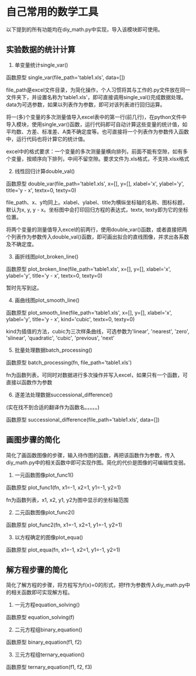 # 自己常用的数学工具

以下提到的所有功能均在diy_math.py中实现，导入该模块即可使用。

## 实验数据的统计计算
1. 单变量统计single_var()
  
  函数原型 single_var(file_path='table1.xls', data=[])
  
  file_path是excel文件目录，为简化操作，个人习惯将其与工作的.py文件放在同一文件夹下，并设置名称为'table1.xls'，即可直接调用single_val()完成数据处理。data为可选参数，如果以列表作为参数，即可对该列表进行回归运算。

  将一(多)个变量的多次测量值导入excel表中的第一行(前几行)，在python文件中导入模块，使用single_var()函数，运行代码即可自动计算这些变量的统计值，如平均数、方差、标准差、A类不确定度等。也可直接将一个列表作为参数传入函数中，运行代码也将计算它的统计值。
  
  excel中的格式要求：一个变量的多次测量量横向排列，前面不能有空隙，如有多个变量，按顺序向下排列，中间不留空隙。要求文件为.xls格式，不支持.xlsx格式

2. 线性回归计算double_val()

  函数原型 double_var(file_path='table1.xls', x=[], y=[], xlabel='x', ylabel='y', title='y - x', textx=0, texty=0)
  
  file_path、x、y均同上。xlabel、ylabel、title为横纵坐标轴的名称、图标标题，默认为x, y, y - x。坐标图中会打印回归方程的表达式，textx, texty即为它的坐标位置。

  将两个变量的测量值导入excel的前两行，使用double_var()函数，或者直接把两个列表作为参数传入double_val()函数，即可画出拟合的直线图像，并求出各系数及不确定度。

3. 画折线图plot_broken_line()

  函数原型 plot_broken_line(file_path='table1.xls', x=[], y=[], xlabel='x', ylabel='y', title='y - x', textx=0, texty=0)

  暂时先写到这。

4. 画曲线图plot_smooth_line()

  函数原型 plot_smooth_line(file_path='table1.xls', x=[], y=[], xlabel='x', ylabel='y', title='y - x', kind='cubic', textx=0, texty=0)
  
  kind为插值的方法，cubic为三次样条曲线，可选参数为'linear', 'nearest', 'zero', 'slinear', 'quadratic', 'cubic', 'previous', 'next'


5. 批量处理数据batch_processing()

  函数原型 batch_processing(fn, file_path='table1.xls')
  
  fn为函数列表，可同时对数据进行多次操作并写入excel，如果只有一个函数，可直接以函数作为参数

6. 逐差法处理数据successional_difference()

  (实在找不到合适的翻译作为函数名。。。。。)
  
  函数原型 successional_difference(file_path='table1.xls', data=[])

## 画图步骤的简化

  简化了画函数图像的步骤，输入待作图的函数，再把该函数作为参数，传入diy_math.py中的相关函数中即可实现作图。简化的代价是图像的可编辑性变弱。
  
1. 一元函数图像plot_func1()
  
  函数原型 plot_func1(fn, x1=-1, x2=1, y1=-1, y2=1)
  
  fn为函数列表，x1, x2, y1, y2为图中显示的坐标轴范围

2. 二元函数图像plot_func2()
  
  函数原型 plot_func2(fn, x1=-1, x2=1, y1=-1, y2=1)

3. 以方程确定的图像plot_equa()
  
  函数原型 plot_equa(fn, x1=-1, x2=1, y1=-1, y2=1)

## 解方程步骤的简化

  简化了解方程的步骤，将方程写为f(x)=0的形式，把f作为参数传入diy_math.py中的相关函数即可实现解方程。

1. 一元方程equation_solving()

  函数原型 equation_solving(f)

2. 二元方程组binary_equation()

  函数原型 binary_equation(f1, f2)

3. 三元方程组ternary_equation()

  函数原型 ternary_equation(f1, f2, f3)
